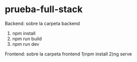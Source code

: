 # prueba-full-stack


Backend: sobre la carpeta backend
1) npm install
2) npm run build
3) npm run dev




Frontend: sobre la carpeta frontend
1)npm install
2)ng serve



